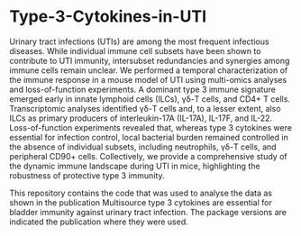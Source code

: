 # Type-3-Cytokines-in-UTI

Urinary tract infections (UTIs) are among the most frequent infectious diseases. While individual immune cell subsets have been shown to contribute to UTI immunity, intersubset redundancies and synergies among immune cells remain unclear. We performed a temporal characterization of the immune response in a mouse model of UTI using multi-omics analyses and loss-of-function experiments. A dominant type 3 immune signature emerged early in innate lymphoid cells (ILCs), γδ-T cells, and CD4+ T cells. Transcriptomic analyses identified γδ-T cells and, to a lesser extent, also ILCs as primary producers of interleukin-17A (IL-17A), IL-17F, and IL-22. Loss-of-function experiments revealed that, whereas type 3 cytokines were essential for infection control, local bacterial burden remained controlled in the absence of individual subsets, including neutrophils, γδ-T cells, and peripheral CD90+ cells. Collectively, we provide a comprehensive study of the dynamic immune landscape during UTI in mice, highlighting the robustness of protective type 3 immunity.

This repository contains the code that was used to analyse the data as shown in the publication Multisource type 3 cytokines are essential for bladder immunity against urinary tract infection. The package versions are indicated the publication where they were used.
